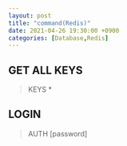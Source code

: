 ```yaml
---
layout: post
title: "command(Redis)"
date: 2021-04-26 19:30:00 +0900
categories: [Database,Redis]
---
```


## GET ALL KEYS
> KEYS *

## LOGIN 
> AUTH [password]
